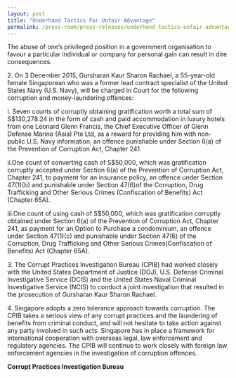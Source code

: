 ```yaml
---
layout: post
title: "Underhand Tactics For Unfair Advantage"
permalink: /press-room/press-releases/underhand-tactics-unfair-advantage/
---
```

The abuse of one’s privileged position in a government organisation to favour a particular individual or company for personal gain can result in dire consequences.

2\.        On 3 December 2015, Gursharan Kaur Sharon Rachael, a 55-year-old female Singaporean who was a former lead contract specialist of the United States Navy (U.S. Navy), will be charged in Court for the following corruption and money-laundering offences:

i. Seven counts of corruptly obtaining gratification worth a total sum of S$130,278.24 in the form of cash and paid accommodation in luxury hotels from one Leonard Glenn Francis, the Chief Executive Officer of Glenn Defense Marine (Asia) Pte Ltd, as a reward for providing him with non-public U.S. Navy information, an offence punishable under Section 6(a) of the Prevention of Corruption Act, Chapter 241.

ii.One count of converting cash of S$50,000, which was gratification corruptly accepted under Section 6(a) of the Prevention of Corruption Act, Chapter 241, to payment for an insurance policy, an offence under Section 47(1)(b) and punishable under Section 47(6)of the Corruption, Drug Trafficking and Other Serious Crimes (Confiscation of Benefits) Act (Chapter 65A).

iii.One count of using cash of S$50,000, which was gratification corruptly obtained under Section 6(a) of the Prevention of Corruption Act, Chapter 241, as payment for an Option to Purchase a condominium, an offence under Section 47(1)(c) and punishable under Section 47(6) of the Corruption, Drug Trafficking and Other Serious Crimes(Confiscation of Benefits) Act (Chapter 65A).

3\.        The Corrupt Practices Investigation Bureau (CPIB) had worked closely with the United States Department of Justice (DOJ), U.S. Defense Criminal Investigative Service (DCIS) and the United States Naval Criminal Investigative Service (NCIS) to conduct a joint investigation that resulted in the prosecution of Gursharan Kaur Sharon Rachael.

4\.        Singapore adopts a zero tolerance approach towards corruption. The CPIB takes a serious view of any corrupt practices and the laundering of benefits from criminal conduct, and will not hesitate to take action against any party involved in such acts. Singapore has in place a framework for international cooperation with overseas legal, law enforcement and regulatory agencies. The CPIB will continue to work closely with foreign law enforcement agencies in the investigation of corruption offences.

**Corrupt Practices Investigation Bureau**
